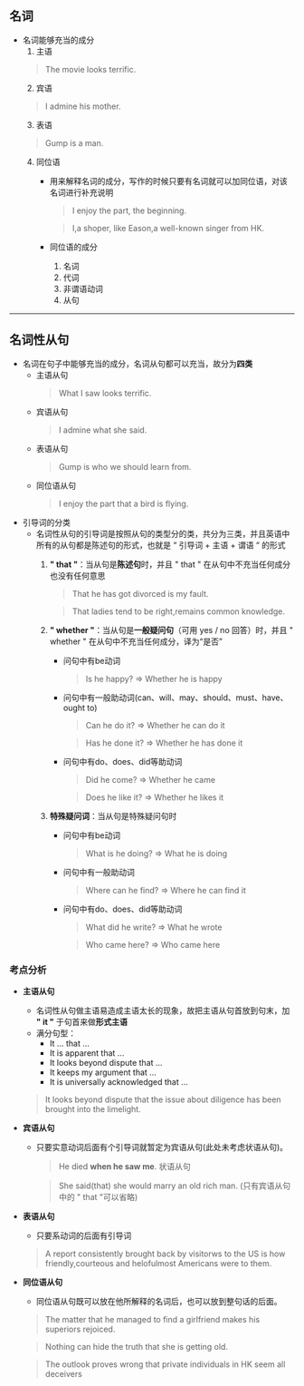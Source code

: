 <!--
 * @Author: your name
 * @Date: 2020-04-03 09:28:48
 * @LastEditTime: 2020-04-16 15:16:28
 * @LastEditors: Please set LastEditors
 * @Description: In User Settings Edit
 * @FilePath: \NOTEBOOK\名词性从句.md
 -->
## 名词
+ 名词能够充当的成分
  1. 主语
   > The movie looks terrific.
  2. 宾语
   > I admine his mother.
  3. 表语
   > Gump is a man.
  4. 同位语
     + 用来解释名词的成分，写作的时候只要有名词就可以加同位语，对该名词进行补充说明
       > I enjoy the part, the beginning.

       > I,a shoper, like Eason,a well-known singer from HK.
     + 同位语的成分
       1. 名词
       2. 代词
       3. 非谓语动词
       4. 从句
---
## 名词性从句
+ 名词在句子中能够充当的成分，名词从句都可以充当，故分为**四类**
  + 主语从句
    > What I saw looks terrific.
  + 宾语从句
    > I admine what she said.
  + 表语从句
    > Gump is who we should learn from.
  + 同位语从句
    > I enjoy the part that a bird is flying.
+ 引导词的分类
  - 名词性从句的引导词是按照从句的类型分的类，共分为三类，并且英语中所有的从句都是陈述句的形式，也就是 “ 引导词 + 主语 + 谓语 “ 的形式
    1. **" that "**：当从句是**陈述句**时，并且 " that " 在从句中不充当任何成分也没有任何意思
       > That he has got divorced is my fault.

       > That ladies tend to be right,remains common knowledge.
    2. **" whether "**：当从句是**一般疑问句**（可用 yes / no 回答）时，并且 " whether " 在从句中不充当任何成分，译为“是否”
       + 问句中有be动词
         > Is he happy? => Whether he is happy
       + 问句中有一般助动词(can、will、may、should、must、have、ought to)
         > Can he do it? => Whether he can do it
         
         > Has he done it? => Whether he has done it
       + 问句中有do、does、did等助动词
         > Did he come? => Whether he came
         
         > Does he like it? => Whether he likes it        
         
    3. **特殊疑问词**：当从句是特殊疑问句时
       + 问句中有be动词
         > What is he doing? => What he is doing
       + 问句中有一般助动词
         > Where can he find? => Where he can find it
       + 问句中有do、does、did等助动词
         > What did he write? => What he wrote

         > Who came here? => Who came here
### 考点分析
+ **主语从句**
  - 名词性从句做主语易造成主语太长的现象，故把主语从句首放到句末，加 **" it "** 于句首来做**形式主语**
  - 满分句型：
    - It ... that ...
    - It is apparent that ...
    - It looks beyond dispute that ... 
    - It keeps my argument that ...
    - It is universally acknowledged that ...
  > It looks beyond dispute that the issue about diligence has been brought into the limelight. 
+ **宾语从句**
  - 只要实意动词后面有个引导词就暂定为宾语从句(此处未考虑状语从句)。
    > He died **when he saw me**. 状语从句

    > She said(that) she would marry an old rich man. (只有宾语从句中的 " that "可以省略)
+ **表语从句**
  - 只要系动词的后面有引导词
  > A report consistently brought back by visitorws to the US is how friendly,courteous and helofulmost Americans were to them.
+ **同位语从句**
  - 同位语从句既可以放在他所解释的名词后，也可以放到整句话的后面。
  > The matter that he managed to find a girlfriend makes his superiors rejoiced.  
  
  > Nothing can hide the truth that she is getting old.
  
  > The outlook proves wrong that private individuals in HK seem all deceivers 